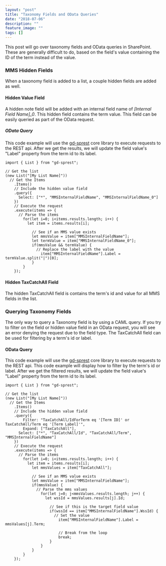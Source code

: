 ```yaml
---
layout: "post"
title: "Taxonomy Fields and OData Queries"
date: "2018-07-06"
description: ""
feature_image: ""
tags: []
---
```


This post will go over taxonomy fields and OData queries in SharePoint. These are generally difficult to do, based on the field's value containing the ID of the term instead of the value.

<!--more-->

### MMS Hidden Fields

When a taxonomy field is added to a list, a couple hidden fields are added as well.

#### Hidden Value Field

A hidden note field will be added with an internal field name of _\[Internal Field Name\]\_0_. This hidden field contains the term value. This field can be easily queried as part of the OData request.

##### OData Query

This code example will use the [gd-sprest](https://gunjandatta.github.io) core library to execute requests to the REST api. After we get the results, we will update the field value's "Label" property from the term id to its label.

```
import { List } from "gd-sprest";

// Get the list
(new List("[My List Name]"))
  // Get the Items
    .Items()
    // Include the hidden value field
    .query({
      Select: ["*", "MMSInternalFieldName", "MMSInternalFieldName_0"]
    })
    // Execute the request
    .execute(items => {
      // Parse the items
        for(let i=0; i<items.results.length; i++) {
          let item = items.results[i];

            // See if an MMS value exists
            let mmsValue = item["MMSInternalFieldName"];
            let termValue = item["MMSInternalFieldName_0"];
            if(mmsValue && termValue) {
              // Replace the label with the value
                item["MMSInternalFieldName"].Label = termValue.split("|")[0];
            }
        }
    });

```

#### Hidden TaxCatchAll Field

The hidden TaxCatchAll field is contains the term's id and value for all MMS fields in the list.

### Querying Taxonomy Fields

The only way to query a Taxonomy field is by using a CAML query. If you try to filter on the field or hidden value field in an OData request, you will see an error denying the request due to the field type. The TaxCatchAll field can be used for filtering by a term's id or label.

#### OData Query

This code example will use the [gd-sprest](https://gunjandatta.github.io) core library to execute requests to the REST api. This code example will display how to filter by the term's id or label. After we get the filtered results, we will update the field value's "Label" property from the term id to its label.

```
import { List } from "gd-sprest";

// Get the list
(new List("[My List Name]"))
  // Get the Items
    .Items()
    // Include the hidden value field
    .query({
        Filter: "TaxCatchAll/IdForTerm eq '[Term ID]' or TaxCatchAll/Term eq '[Term Label]'",
        Expand: ["TaxCatchAll"],
      Select: ["*", "TaxCatchAll/Id", "TaxCatchAll/Term", "MMSInternalFieldName"]
    })
    // Execute the request
    .execute(items => {
      // Parse the items
        for(let i=0; i<items.results.length; i++) {
          let item = items.results[i];
            let mmsValues = item["TaxCatchAll"];

            // See if an MMS value exists
            let mmsValue = item["MMSInternalFieldName"];
            if(mmsValue) {
              // Parse the mms values
                for(let j=0; j<mmsValues.results.length; j++) {
                  let wssId = mmsValues.results[j].Id;

                    // See if this is the target field value
                    if(wssId == item["MMSInternalFieldName"].WssId) {
                      // Set the value
                        item["MMSInternalFieldName"].Label = mmsValues[j].Term;

                        // Break from the loop
                        break;
                    }
                }
            }
        }
    });

```
